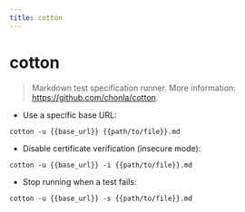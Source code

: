 ```yaml
---
title: cotton
---
```

# cotton

> Markdown test specification runner.
> More information: <https://github.com/chonla/cotton>.

- Use a specific base URL:

`cotton -u {{base_url}} {{path/to/file}}.md`

- Disable certificate verification (insecure mode):

`cotton -u {{base_url}} -i {{path/to/file}}.md`

- Stop running when a test fails:

`cotton -u {{base_url}} -s {{path/to/file}}.md`
